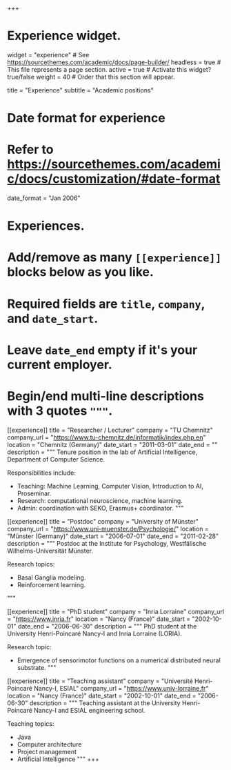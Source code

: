 +++
# Experience widget.
widget = "experience"  # See https://sourcethemes.com/academic/docs/page-builder/
headless = true  # This file represents a page section.
active = true  # Activate this widget? true/false
weight = 40  # Order that this section will appear.

title = "Experience"
subtitle = "Academic positions"

# Date format for experience
#   Refer to https://sourcethemes.com/academic/docs/customization/#date-format
date_format = "Jan 2006"

# Experiences.
#   Add/remove as many `[[experience]]` blocks below as you like.
#   Required fields are `title`, `company`, and `date_start`.
#   Leave `date_end` empty if it's your current employer.
#   Begin/end multi-line descriptions with 3 quotes `"""`.
[[experience]]
  title = "Researcher / Lecturer"
  company = "TU Chemnitz"
  company_url = "https://www.tu-chemnitz.de/informatik/index.php.en"
  location = "Chemnitz (Germany)"
  date_start = "2011-03-01"
  date_end = ""
  description = """
  Tenure position in the lab of Artificial Intelligence, Department of Computer Science.

  Responsibilities include:

  * Teaching: Machine Learning, Computer Vision, Introduction to AI, Proseminar.
  * Research: computational neuroscience, machine learning.
  * Admin: coordination with SEKO, Erasmus+ coordinator.
  """

[[experience]]
  title = "Postdoc"
  company = "University of Münster"
  company_url = "https://www.uni-muenster.de/Psychologie/"
  location = "Münster (Germany)"
  date_start = "2006-07-01"
  date_end = "2011-02-28"
  description = """
  Postdoc at the Institute for Psychology, Westfälische Wilhelms-Universität Münster.

  Research topics:

  * Basal Ganglia modeling.
  * Reinforcement learning.

  """

[[experience]]
  title = "PhD student"
  company = "Inria Lorraine"
  company_url = "https://www.inria.fr"
  location = "Nancy (France)"
  date_start = "2002-10-01"
  date_end = "2006-06-30"
  description = """
  PhD student at the University Henri-Poincaré Nancy-I and Inria Lorraine (LORIA).

  Research topic:

  * Emergence of sensorimotor functions on a numerical distributed neural substrate.
  """

[[experience]]
  title = "Teaching assistant"
  company = "Université Henri-Poincaré Nancy-I, ESIAL"
  company_url = "https://www.univ-lorraine.fr"
  location = "Nancy (France)"
  date_start = "2002-10-01"
  date_end = "2006-06-30"
  description = """
  Teaching assistant at the University Henri-Poincaré Nancy-I and ESIAL engineering school.

  Teaching topics:

  * Java
  * Computer architecture
  * Project management
  * Artificial Intelligence
  """
+++
